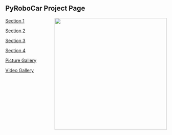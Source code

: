 ## PyRoboCar Project Page

<img src="https://larguncw.github.io/PyRoboCar/pages/images/PiCar.jpeg" width="350" align = 'right'/>

<a href="https://larguncw.github.io/PyRoboCar/pages/section_1">Section 1</a>

<a href="https://larguncw.github.io/PyRoboCar/pages/section_2">Section 2</a>

<a href="https://larguncw.github.io/PyRoboCar/pages/section_3">Section 3</a>

<a href="https://larguncw.github.io/PyRoboCar/pages/section_4">Section 4</a>

<a href="https://larguncw.github.io/PyRoboCar/pages/Gallery">Picture Gallery</a>

<a href="https://larguncw.github.io/PyRoboCar/pages/VideoGallery">Video Gallery</a>

